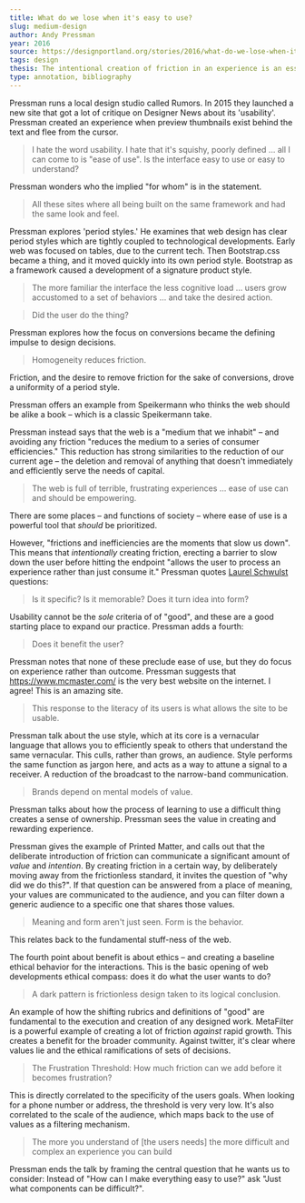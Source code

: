 ```yaml
---
title: What do we lose when it's easy to use?
slug: medium-design
author: Andy Pressman
year: 2016
source: https://designportland.org/stories/2016/what-do-we-lose-when-its-easy-to-use
tags: design
thesis: The intentional creation of friction in an experience is an essential way to create experience and communicate values. 
type: annotation, bibliography
---
```


Pressman runs a local design studio called Rumors. In 2015 they launched a new site that got a lot of critique on Designer News about its 'usability'. Pressman created an experience when preview thumbnails exist behind the text and flee from the cursor.

> I hate the word usability. I hate that it's squishy, poorly defined … all I can come to is "ease of use". Is the interface easy to use or easy to understand?

Pressman wonders who the implied "for whom" is in the statement.

> All these sites where all being built on the same framework and had the same look and feel.

Pressman explores 'period styles.' He examines that web design has clear period styles which are tightly coupled to technological developments. Early web was focused on tables, due to the current tech. Then Bootstrap.css became a thing, and it moved quickly into its own period style. Bootstrap as a framework caused a development of a signature product style.

> The more familiar the interface the less cognitive load … users grow accustomed to a set of behaviors … and take the desired action.

> Did the user do the thing?

Pressman explores how the focus on conversions became the defining impulse to design decisions.

> Homogeneity reduces friction.

Friction, and the desire to remove friction for the sake of conversions, drove a uniformity of a period style.

Pressman offers an example from Speikermann who thinks the web should be alike a book – which is a classic Speikermann take.

Pressman instead says that the web is a "medium that we inhabit" – and avoiding any friction "reduces the medium to a series of consumer efficiencies." This reduction has strong similarities to the reduction of our current age – the deletion and removal of anything that doesn't immediately and efficiently serve the needs of capital.

> The web is full of terrible, frustrating experiences … ease of use can and should be empowering.

There are some places – and functions of society – where ease of use is a powerful tool that _should_ be prioritized.

However, "frictions and inefficiencies are the moments that slow us down". This means that _intentionally_ creating friction, erecting a barrier to slow down the user before hitting the endpoint "allows the user to process an experience rather than just consume it." Pressman quotes [Laurel Schwulst](https://laurelschwulst.com/) questions:

> Is it specific?
> Is it memorable?
> Does it turn idea into form?

Usability cannot be the _sole_ criteria of of "good", and these are a good starting place to expand our practice. Pressman adds a fourth:

> Does it benefit the user?

Pressman notes that none of these preclude ease of use, but they do focus on experience rather than outcome. Pressman suggests that https://www.mcmaster.com/ is the very best website on the internet. I agree! This is an amazing site.

> This response to the literacy of its users is what allows the site to be usable.

Pressman talk about the use style, which at its core is a vernacular language that allows you to efficiently speak to others that understand the same vernacular. This culls, rather than grows, an audience. Style performs the same function as jargon here, and acts as a way to attune a signal to a receiver. A reduction of the broadcast to the narrow-band communication.

> Brands depend on mental models of value.

Pressman talks about how the process of learning to use a difficult thing creates a sense of ownership. Pressman sees the value in creating and rewarding experience.

Pressman gives the example of Printed Matter, and calls out that the deliberate introduction of friction can communicate a significant amount of _value_ and _intention_. By creating friction in a certain way, by deliberately moving away from the frictionless standard, it invites the question of "why did we do this?". If that question can be answered from a place of meaning, your values are communicated to the audience, and you can filter down a generic audience to a specific one that shares those values.

> Meaning and form aren't just seen. Form is the behavior.

This relates back to the fundamental stuff-ness of the web.

The fourth point about benefit is about ethics – and creating a baseline ethical behavior for the interactions. This is the basic opening of web developments ethical compass: does it do what the user wants to do?

> A dark pattern is frictionless design taken to its logical conclusion.

An example of how the shifting rubrics and definitions of "good" are fundamental to the execution and creation of any designed work. MetaFilter is a powerful example of creating a lot of friction _against_ rapid growth. This creates a benefit for the broader community. Against twitter, it's clear where values lie and the ethical ramifications of sets of decisions.

> The Frustration Threshold: How much friction can we add before it becomes frustration?

This is directly correlated to the specificity of the users goals. When looking for a phone number or address, the threshold is very very low. It's also correlated to the scale of the audience, which maps back to the use of values as a filtering mechanism.

> The more you understand of [the users needs] the more difficult and complex an experience you can build

Pressman ends the talk by framing the central question that he wants us to consider: Instead of "How can I make everything easy to use?" ask "Just what components can be difficult?".









